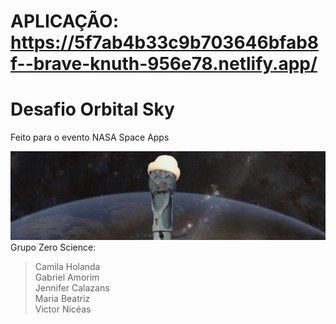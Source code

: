 # APLICAÇÃO: <a>https://5f7ab4b33c9b703646bfab8f--brave-knuth-956e78.netlify.app/</a>


# Desafio Orbital Sky
Feito para o evento NASA Space Apps


![alt text](https://github.com/Mirajenni/orbital-sky-challenge/blob/master/teamLogo.jpg?raw=true)
Grupo Zero Science:
>Camila Holanda\
Gabriel Amorim\
Jennifer Calazans\
Maria Beatriz\
Victor Nicéas
